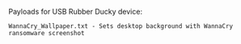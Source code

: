 Payloads for USB Rubber Ducky device:

    WannaCry_Wallpaper.txt - Sets desktop background with WannaCry ransomware screenshot
